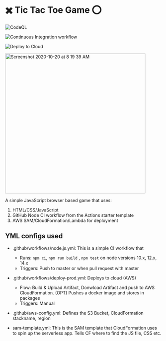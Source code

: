 # ✖️ Tic Tac Toe Game  :o:

![CodeQL](https://github.com/RohitDemo/tic-tac-toe-demo/workflows/CodeQL/badge.svg?branch=master)

![Continuous Integration workflow](https://github.com/RohitDemo/tic-tac-toe-demo/workflows/Continuous%20Integration%20workflow/badge.svg?branch=master)

![Deploy to Cloud](https://github.com/RohitDemo/tic-tac-toe-demo/workflows/Deploy%20to%20Cloud/badge.svg?branch=master)

<img width="451" alt="Screenshot 2020-10-20 at 8 19 39 AM" src="https://user-images.githubusercontent.com/48172220/96537171-415d1f80-12b3-11eb-9744-4a20f488db04.png">

A simple JavaScript browser based game that uses:
1. HTML/CSS/JavaScript
2. GitHub Node CI workflow from the Actions starter template
3. AWS SAM/CloudFormation/Lambda for deployment

## YML configs used
- .github/workflows/node.js.yml: This is a simple CI workflow that 
  - Runs: `npm ci`, `npm run build` , `npm test` on node versions 10.x, 12.x, 14.x
  - Triggers: Push to master or when pull request with master

- .github/workflows/deploy-prod.yml: Deploys to cloud (AWS)
  - Flow: Build & Upload Artifact, Donwload Artifact and push to AWS CloudFormation. (OPT) Pushes a docker image and stores in packages
  - Triggers: Manual

- .github/aws-config.yml: Defines the S3 Bucket, CloudFormation stackname, region

- sam-template.yml: This is the SAM template that CloudFormation uses to spin up the serverless app. Tells CF where to find the JS file, CSS etc.
